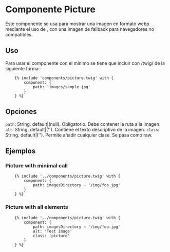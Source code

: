 # Componente Picture
Este componente se usa para mostrar una imagen en formato webp mediante el uso de <picture>, con una imagen de fallback para navegadores no compatibles.

## Uso
Para usar el componente con el mínimo se tiene que incluir con /twig/ de la siguiente forma:
```
    {% include 'components/picture.twig' with {
        component: {
            path: 'images/sample.jpg'
        }
    } %}
```

## Opciones
`path`: String. default|(null). Obligatorio. Debe contener la ruta a la imagen.
`alt`: String. default|(''). Contiene el texto descriptivo de la imagen.
`class`: String. default|(''). Permite añadir cualquier clase. Se pasa como raw.

## Ejemplos
### Picture with minimal call
```
    {% include '../components/picture.twig' with {
        component: {
            path: imagesDirectory ~ '/img/foo.jpg'
        }
    } %}
```

### Picture with all elements
```
    {% include '../components/picture.twig' with {
        component: {
            path: imagesDirectory ~ '/img/foo.jpg'
            alt: 'Test image'
            class: 'picture'
        }
    } %}
```